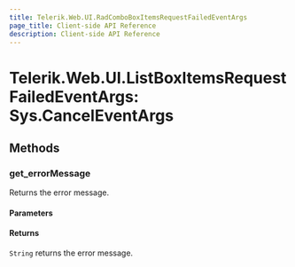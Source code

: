 ```yaml
---
title: Telerik.Web.UI.RadComboBoxItemsRequestFailedEventArgs
page_title: Client-side API Reference
description: Client-side API Reference
---
```


# Telerik.Web.UI.ListBoxItemsRequestFailedEventArgs: Sys.CancelEventArgs 

## Methods


###  get_errorMessage

Returns the error message.

#### Parameters

#### Returns

`String`  returns the error message.  


